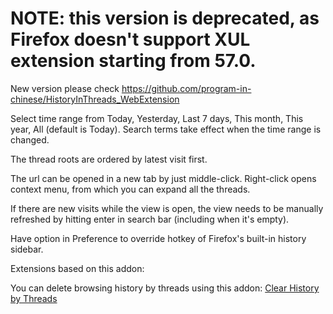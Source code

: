 # NOTE: this version is deprecated, as Firefox doesn't support XUL extension starting from 57.0. 
New version please check https://github.com/program-in-chinese/HistoryInThreads_WebExtension

Select time range from Today, Yesterday, Last 7 days, This month, This year, All (default is Today). Search terms take effect when the time range is changed.

The thread roots are ordered by latest visit first.

The url can be opened in a new tab by just middle-click. Right-click opens context menu, from which you can expand all the threads.

If there are new visits while the view is open, the view needs to be manually refreshed by hitting enter in search bar (including when it's empty).

Have option in Preference to override hotkey of Firefox's built-in history sidebar.

Extensions based on this addon:

You can delete browsing history by threads using this addon:
<a href='https://addons.mozilla.org/en-US/firefox/addon/clear-history-by-threads/'>Clear History by Threads</a>
